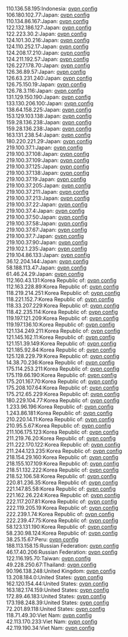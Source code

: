 110.136.58.195:Indonesia: [ovpn config](vpn/110_136_58_195.ovpn)  
106.180.102.77:Japan: [ovpn config](vpn/106_180_102_77.ovpn)  
110.134.86.167:Japan: [ovpn config](vpn/110_134_86_167.ovpn)  
122.132.186.127:Japan: [ovpn config](vpn/122_132_186_127.ovpn)  
122.223.30.2:Japan: [ovpn config](vpn/122_223_30_2.ovpn)  
124.101.30.216:Japan: [ovpn config](vpn/124_101_30_216.ovpn)  
124.110.252.17:Japan: [ovpn config](vpn/124_110_252_17.ovpn)  
124.208.17.210:Japan: [ovpn config](vpn/124_208_17_210.ovpn)  
124.211.192.57:Japan: [ovpn config](vpn/124_211_192_57.ovpn)  
126.227.178.70:Japan: [ovpn config](vpn/126_227_178_70.ovpn)  
126.36.89.57:Japan: [ovpn config](vpn/126_36_89_57.ovpn)  
126.63.231.240:Japan: [ovpn config](vpn/126_63_231_240.ovpn)  
126.75.150.19:Japan: [ovpn config](vpn/126_75_150_19.ovpn)  
126.78.3.116:Japan: [ovpn config](vpn/126_78_3_116.ovpn)  
131.129.150.190:Japan: [ovpn config](vpn/131_129_150_190.ovpn)  
133.130.206.100:Japan: [ovpn config](vpn/133_130_206_100.ovpn)  
138.64.158.225:Japan: [ovpn config](vpn/138_64_158_225.ovpn)  
153.129.103.138:Japan: [ovpn config](vpn/153_129_103_138.ovpn)  
159.28.136.238:Japan: [ovpn config](vpn/159_28_136_238.ovpn)  
159.28.136.238:Japan: [ovpn config](vpn/159_28_136_238.ovpn)  
163.131.238.54:Japan: [ovpn config](vpn/163_131_238_54.ovpn)  
180.220.221.29:Japan: [ovpn config](vpn/180_220_221_29.ovpn)  
219.100.37.1:Japan: [ovpn config](vpn/219_100_37_1.ovpn)  
219.100.37.108:Japan: [ovpn config](vpn/219_100_37_108.ovpn)  
219.100.37.109:Japan: [ovpn config](vpn/219_100_37_109.ovpn)  
219.100.37.125:Japan: [ovpn config](vpn/219_100_37_125.ovpn)  
219.100.37.138:Japan: [ovpn config](vpn/219_100_37_138.ovpn)  
219.100.37.19:Japan: [ovpn config](vpn/219_100_37_19.ovpn)  
219.100.37.205:Japan: [ovpn config](vpn/219_100_37_205.ovpn)  
219.100.37.211:Japan: [ovpn config](vpn/219_100_37_211.ovpn)  
219.100.37.213:Japan: [ovpn config](vpn/219_100_37_213.ovpn)  
219.100.37.22:Japan: [ovpn config](vpn/219_100_37_22.ovpn)  
219.100.37.4:Japan: [ovpn config](vpn/219_100_37_4.ovpn)  
219.100.37.50:Japan: [ovpn config](vpn/219_100_37_50.ovpn)  
219.100.37.58:Japan: [ovpn config](vpn/219_100_37_58.ovpn)  
219.100.37.67:Japan: [ovpn config](vpn/219_100_37_67.ovpn)  
219.100.37.7:Japan: [ovpn config](vpn/219_100_37_7.ovpn)  
219.100.37.90:Japan: [ovpn config](vpn/219_100_37_90.ovpn)  
219.102.1.235:Japan: [ovpn config](vpn/219_102_1_235.ovpn)  
219.104.86.133:Japan: [ovpn config](vpn/219_104_86_133.ovpn)  
36.12.204.144:Japan: [ovpn config](vpn/36_12_204_144.ovpn)  
58.188.113.47:Japan: [ovpn config](vpn/58_188_113_47.ovpn)  
61.46.24.29:Japan: [ovpn config](vpn/61_46_24_29.ovpn)  
112.160.43.131:Korea Republic of: [ovpn config](vpn/112_160_43_131.ovpn)  
112.163.228.89:Korea Republic of: [ovpn config](vpn/112_163_228_89.ovpn)  
118.219.214.251:Korea Republic of: [ovpn config](vpn/118_219_214_251.ovpn)  
118.221.152.7:Korea Republic of: [ovpn config](vpn/118_221_152_7.ovpn)  
118.33.207.229:Korea Republic of: [ovpn config](vpn/118_33_207_229.ovpn)  
118.42.235.114:Korea Republic of: [ovpn config](vpn/118_42_235_114.ovpn)  
119.197.121.209:Korea Republic of: [ovpn config](vpn/119_197_121_209.ovpn)  
119.197.136.10:Korea Republic of: [ovpn config](vpn/119_197_136_10.ovpn)  
121.134.249.211:Korea Republic of: [ovpn config](vpn/121_134_249_211.ovpn)  
121.145.162.11:Korea Republic of: [ovpn config](vpn/121_145_162_11.ovpn)  
121.151.39.149:Korea Republic of: [ovpn config](vpn/121_151_39_149.ovpn)  
121.185.92.84:Korea Republic of: [ovpn config](vpn/121_185_92_84.ovpn)  
125.128.229.79:Korea Republic of: [ovpn config](vpn/125_128_229_79.ovpn)  
14.38.70.236:Korea Republic of: [ovpn config](vpn/14_38_70_236.ovpn)  
175.114.253.211:Korea Republic of: [ovpn config](vpn/175_114_253_211.ovpn)  
175.119.66.190:Korea Republic of: [ovpn config](vpn/175_119_66_190.ovpn)  
175.201.167.70:Korea Republic of: [ovpn config](vpn/175_201_167_70.ovpn)  
175.208.107.64:Korea Republic of: [ovpn config](vpn/175_208_107_64.ovpn)  
175.212.65.229:Korea Republic of: [ovpn config](vpn/175_212_65_229.ovpn)  
180.229.104.77:Korea Republic of: [ovpn config](vpn/180_229_104_77.ovpn)  
1.233.96.196:Korea Republic of: [ovpn config](vpn/1_233_96_196.ovpn)  
1.243.86.181:Korea Republic of: [ovpn config](vpn/1_243_86_181.ovpn)  
210.220.14.11:Korea Republic of: [ovpn config](vpn/210_220_14_11.ovpn)  
210.95.5.67:Korea Republic of: [ovpn config](vpn/210_95_5_67.ovpn)  
211.106.175.123:Korea Republic of: [ovpn config](vpn/211_106_175_123.ovpn)  
211.219.76.20:Korea Republic of: [ovpn config](vpn/211_219_76_20.ovpn)  
211.222.170.122:Korea Republic of: [ovpn config](vpn/211_222_170_122.ovpn)  
211.244.123.235:Korea Republic of: [ovpn config](vpn/211_244_123_235.ovpn)  
218.154.29.160:Korea Republic of: [ovpn config](vpn/218_154_29_160.ovpn)  
218.155.107.109:Korea Republic of: [ovpn config](vpn/218_155_107_109.ovpn)  
218.51.132.222:Korea Republic of: [ovpn config](vpn/218_51_132_222.ovpn)  
218.52.106.58:Korea Republic of: [ovpn config](vpn/218_52_106_58.ovpn)  
220.81.236.35:Korea Republic of: [ovpn config](vpn/220_81_236_35.ovpn)  
221.147.85.58:Korea Republic of: [ovpn config](vpn/221_147_85_58.ovpn)  
221.162.26.224:Korea Republic of: [ovpn config](vpn/221_162_26_224.ovpn)  
222.117.207.81:Korea Republic of: [ovpn config](vpn/222_117_207_81.ovpn)  
222.119.205.19:Korea Republic of: [ovpn config](vpn/222_119_205_19.ovpn)  
222.239.1.74:Korea Republic of: [ovpn config](vpn/222_239_1_74.ovpn)  
222.239.47.75:Korea Republic of: [ovpn config](vpn/222_239_47_75.ovpn)  
58.123.131.190:Korea Republic of: [ovpn config](vpn/58_123_131_190.ovpn)  
58.230.98.124:Korea Republic of: [ovpn config](vpn/58_230_98_124.ovpn)  
38.25.15.67:Peru: [ovpn config](vpn/38_25_15_67.ovpn)  
188.113.158.15:Russian Federation: [ovpn config](vpn/188_113_158_15.ovpn)  
46.17.40.206:Russian Federation: [ovpn config](vpn/46_17_40_206.ovpn)  
122.116.195.70:Taiwan: [ovpn config](vpn/122_116_195_70.ovpn)  
49.228.250.67:Thailand: [ovpn config](vpn/49_228_250_67.ovpn)  
90.196.138.248:United Kingdom: [ovpn config](vpn/90_196_138_248.ovpn)  
13.208.184.0:United States: [ovpn config](vpn/13_208_184_0.ovpn)  
162.120.154.44:United States: [ovpn config](vpn/162_120_154_44.ovpn)  
163.182.174.159:United States: [ovpn config](vpn/163_182_174_159.ovpn)  
172.89.46.183:United States: [ovpn config](vpn/172_89_46_183.ovpn)  
173.198.248.39:United States: [ovpn config](vpn/173_198_248_39.ovpn)  
72.201.89.118:United States: [ovpn config](vpn/72_201_89_118.ovpn)  
118.71.49.30:Viet Nam: [ovpn config](vpn/118_71_49_30.ovpn)  
42.113.170.233:Viet Nam: [ovpn config](vpn/42_113_170_233.ovpn)  
42.119.190.34:Viet Nam: [ovpn config](vpn/42_119_190_34.ovpn)  
